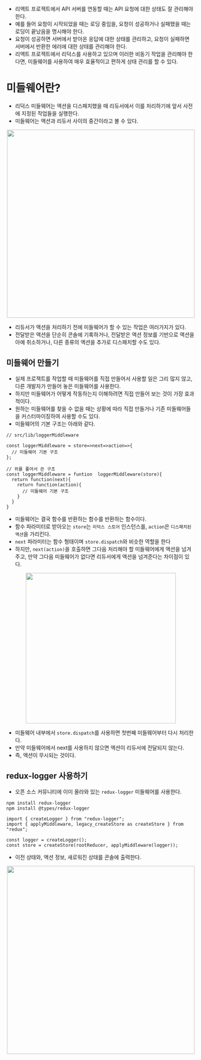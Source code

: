- 리액트 프로젝트에서 API 서버를 연동할 때는 API 요청에 대한 상태도 잘 관리해야 한다.
- 예를 들어 요청이 시작되었을 때는 로딩 중임을, 요청이 성공하거나 실패했을 때는 로딩이 끝났음을 명시해야 한다.
- 요청이 성공하면 서버에서 받아온 응답에 대한 상태를 관리하고, 요청이 실패하면 서버에서 반환한 에러에 대한 상태를 관리해야 한다.
- 리액트 프로젝트에서 리덕스를 사용하고 있으며 이러한 비동기 작업을 관리해야 한다면, 미들웨어를 사용하여 매우 효율적이고 편하게 상태 관리를 할 수 있다.

# 미들웨어란?

- 리덕스 미들웨어는 액션을 디스패치했을 때 리듀서에서 이를 처리하기에 앞서 사전에 지정된 작업들을 실행한다.
- 미들웨어는 액션과 리듀서 사이의 중간이라고 볼 수 있다.

<p align="center"><img src="https://img1.daumcdn.net/thumb/R1280x0/?scode=mtistory2&fname=https%3A%2F%2Fblog.kakaocdn.net%2Fdn%2FdzjRzE%2FbtsB5WOwsOG%2FwdFaNV3KYhP7ZBOISsfNK1%2Fimg.jpg" width="500"></p>

- 리듀서가 액션을 처리하기 전에 미들웨어가 할 수 있는 작업은 여러가지가 있다.
- 전달받은 액션을 단순히 콘솔에 기록하거나, 전달받은 액션 정보를 기반으로 액션을 아예 취소하거나, 다른 종류의 액션을 추가로 디스패치할 수도 있다.

## 미들웨어 만들기

- 실제 프로젝트를 작업할 때 미들웨어를 직접 만들어서 사용할 일은 그리 많지 않고, 다른 개발자가 만들어 놓은 미들웨어를 사용한다.
- 하지만 미들웨어가 어떻게 작동하는지 이해하려면 직접 만들어 보는 것이 가장 효과적이다.
- 원하는 미들웨어를 찾을 수 없을 때는 상황에 따라 직접 만들거나 기존 미들웨어들을 커스터마이징하여 사용할 수도 있다.
- 미들웨어의 기본 구조는 아래와 같다.

```tsx
// src/lib/loggerMiddleware

const loggerMiddleware = store=>next=>action=>{
  // 미들웨어 기본 구조
};

// 위를 풀어서 쓴 구조
const loggerMiddleware = funtion  loggerMiddleware(store){
  return function(next){
    return function(action){
      // 미들웨어 기본 구조
    }
  }
}
```

- 미들웨어는 결국 함수를 반환하는 함수를 반환하는 함수이다.
- 함수 파라미터로 받아오는 `store`는 `리덕스 스토어` 인스턴스를, `action`은 `디스패치된 액션`을 가리킨다.
- `next` 파라미터는 함수 형태이며 `store.dispatch`와 비슷한 역할을 한다
- 하지만, `next(action)`을 호출하면 그다음 처리해야 할 미들웨어에게 액션을 넘겨주고,
  만약 그다음 미들웨어가 없다면 리듀서에게 액션을 넘겨준다는 차이점이 있다.

<p align="center"><img src="https://img1.daumcdn.net/thumb/R1280x0/?scode=mtistory2&fname=https%3A%2F%2Fblog.kakaocdn.net%2Fdn%2FcuQLSt%2FbtsB83yJ3Pb%2FSTDsigIJ5KrEXq86Jl3Ho1%2Fimg.jpg" width="400"/></p>

- 미들웨어 내부에서 `store.dispatch`를 사용하면 첫번째 미들웨어부터 다시 처리한다.
- 만약 미들웨어에서 next를 사용하지 않으면 액션이 리듀서에 전달되지 않는다.
- 즉, 액션이 무시되는 것이다.

## redux-logger 사용하기

- 오픈 소스 커뮤니티에 이미 올라와 있는 `redux-logger` 미들웨어를 사용한다.

```tsx
npm install redux-logger
npm install @types/redux-logger
```

```tsx
import { createLogger } from "redux-logger";
import { applyMiddleware, legacy_createStore as createStore } from "redux";

const logger = createLogger();
const store = createStore(rootReducer, applyMiddleware(logger));
```

- 이전 상태와, 액션 정보, 새로워진 상태를 콘솔에 출력한다.

<p align="center"><img src="https://img1.daumcdn.net/thumb/R1280x0/?scode=mtistory2&fname=https%3A%2F%2Fblog.kakaocdn.net%2Fdn%2FblxCG7%2FbtsCc11A18v%2F2o33WxIBukNGD49KgpV5ak%2Fimg.png" width="500"/></p>
